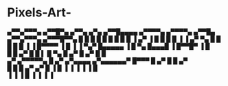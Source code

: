 # Pixels-Art-


 ▄▀▀▄▀▀▀▄  ▄▀▀█▀▄   ▄▀▀▄  ▄▀▄  ▄▀▀█▄▄▄▄  ▄▀▀▀▀▄     ▄▀▀▀▀▄      ▄▀▀█▄   ▄▀▀▄▀▀▀▄  ▄▀▀▀█▀▀▄ 
█   █   █ █   █  █ █    █   █ ▐  ▄▀   ▐ █    █     █ █   ▐     ▐ ▄▀ ▀▄ █   █   █ █    █  ▐ 
▐  █▀▀▀▀  ▐   █  ▐ ▐     ▀▄▀    █▄▄▄▄▄  ▐    █        ▀▄         █▄▄▄█ ▐  █▀▀█▀  ▐   █     
   █          █         ▄▀ █    █    ▌      █      ▀▄   █       ▄▀   █  ▄▀    █     █      
 ▄▀        ▄▀▀▀▀▀▄     █  ▄▀   ▄▀▄▄▄▄     ▄▀▄▄▄▄▄▄▀ █▀▀▀       █   ▄▀  █     █    ▄▀       
█         █       █  ▄▀  ▄▀    █    ▐     █         ▐          ▐   ▐   ▐     ▐   █         
▐         ▐       ▐ █    ▐     ▐          ▐                                      ▐         
